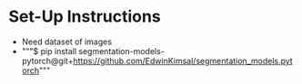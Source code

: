# Set-Up Instructions

- Need dataset of images
- """$ pip install segmentation-models-pytorch@git+https://github.com/EdwinKimsal/segmentation_models.pytorch"""
